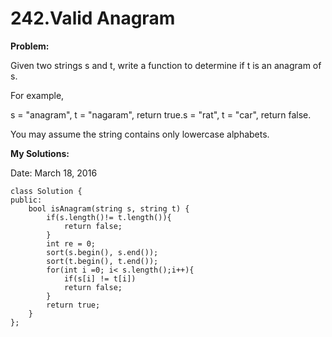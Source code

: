 # 242.Valid Anagram


**Problem:**

Given two strings s and t, write a function to determine if t is an anagram of s.

For example,

s = "anagram", t = "nagaram", return true.s = "rat", t = "car", return false.

You may assume the string contains only lowercase alphabets.

**My Solutions:**

Date: March 18, 2016

    class Solution {
    public:
        bool isAnagram(string s, string t) {
            if(s.length()!= t.length()){
                return false;
            }
            int re = 0;
            sort(s.begin(), s.end());
            sort(t.begin(), t.end());
            for(int i =0; i< s.length();i++){
                if(s[i] != t[i])
                return false;
            }
            return true;
        }
    };

